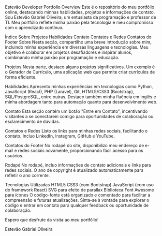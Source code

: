 Estevão Developer Portfolio
Overview
Este é o repositório do meu portfólio online, destacando minhas habilidades, projetos e informações de contato. Sou Estevão Gabriel Oliveira, um entusiasta da programação e professor de TI. Meu portfólio reflete minha paixão pela tecnologia e meu compromisso com o aprendizado contínuo.

Índice
Sobre
Projetos
Habilidades
Contato
Contatos e Redes
Contatos do Footer
Sobre <a name="sobre"></a>
Nesta seção, compartilho uma breve introdução sobre mim, incluindo minha experiência em diversas linguagens e tecnologias. Meu objetivo é colaborar em projetos desafiadores e inspirar alunos, combinando minha paixão por programação e educação.

Projetos <a name="projetos"></a>
Nesta parte, destaco alguns projetos significativos. Um exemplo é o Gerador de Currículo, uma aplicação web que permite criar currículos de forma eficiente.

Habilidades <a name="habilidades"></a>
Apresento minhas experiências em tecnologias como Python, JavaScript (React), PHP (Laravel), Git, HTML5/CSS3 (Bootstrap), SQL/PostgreSQL, entre outras. Destaco também minha fluência em inglês e minha abordagem tanto para automação quanto para desenvolvimento web.

Contato <a name="contato"></a>
Esta seção contém um botão "Entre em Contato", incentivando visitantes a se conectarem comigo para oportunidades de colaboração ou esclarecimento de dúvidas.

Contatos e Redes <a name="contatos-e-redes"></a>
Listo os links para minhas redes sociais, facilitando o contato. Incluo LinkedIn, Instagram, GitHub e YouTube.

Contatos do Footer <a name="contatos-do-footer"></a>
No rodapé do site, disponibilizo meu endereço de e-mail e redes sociais novamente, proporcionando fácil acesso para os usuários.

Rodapé
No rodapé, incluo informações de contato adicionais e links para redes sociais. O ano de copyright é atualizado automaticamente para refletir o ano corrente.

Tecnologias Utilizadas
HTML5
CSS3 (com Bootstrap)
JavaScript (com uso do framework React)
SVG para efeito de parallax
Biblioteca Font Awesome para ícones
O código-fonte está organizado e comentado para facilitar a compreensão e futuras atualizações. Sinta-se à vontade para explorar o código e entrar em contato para qualquer feedback ou oportunidade de colaboração.

Espero que desfrute da visita ao meu portfólio!

Estevão Gabriel Oliveira





